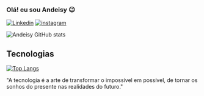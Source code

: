 ### Olá! eu sou Andeisy 😉

[![Linkedin](https://img.shields.io/badge/LinkedIn-0077B5?style=for-the-badge&logo=linkedin&logoColor=white)](https://www.linkedin.com/in/andeisy-stefany/)
[![instagram](https://img.shields.io/badge/Instagram-E4405F?style=for-the-badge&logo=instagram&logoColor=white)](https://www.instagram.com/andeisy1/?next=%2F)

![Andeisy GitHub stats](https://github-readme-stats.vercel.app/api?username=Andeisy&show_icons=true&theme=radical)


## Tecnologias

[![Top Langs](https://github-readme-stats.vercel.app/api/top-langs/?username=Andeisy&layout=donut)](https://github.com/Andeisy)

"A tecnologia é a arte de transformar o impossível em possível, de tornar os sonhos do presente nas realidades do futuro."
